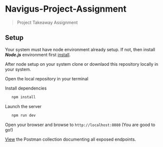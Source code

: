 # Navigus-Project-Assignment

> Project Takeaway Assignment


## Setup

Your system must have node environment already setup. If not, then install ***Node.js*** environment first [install](https://nodejs.org/en/download/).

After node setup on your system clone or downlaod this repository locally in your system.

Open the local repository in your terminal

Install dependencies
```sh
   npm install
```

Launch the server 
```sh
   npm run dev
``` 

Open your browser and browse to ```http://localhost:8080``` (You are good to go!)

  

[View](https://github.com/sanyam99ag/Navigus-Project-Assignment/blob/main/navigusassignment.postman_collection.json) the Postman collection documenting all exposed endpoints.
